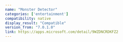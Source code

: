 ```yaml
---
name: "Monster Detector"
categories: ['entertainment']
compatibility: native
display_result: "Compatible"
version_from: "7.0.1.0"
link: https://apps.microsoft.com/detail/9WZDNCRDKFZ2
---
```

